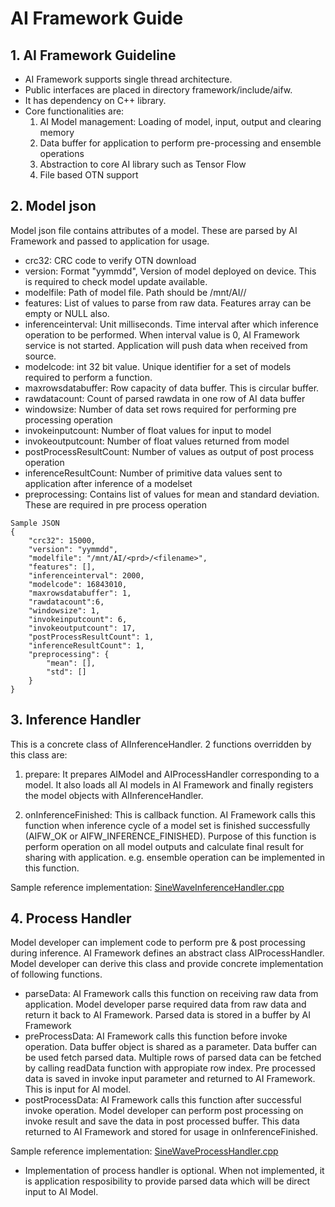# **AI Framework Guide**
## **1. AI Framework Guideline**
- AI Framework supports single thread architecture.
- Public interfaces are placed in directory framework/include/aifw.
- It has dependency on C++ library.
- Core functionalities are:
  1. AI Model management: Loading of model, input, output and clearing memory
  2. Data buffer for application to perform pre-processing and ensemble operations
  3. Abstraction to core AI library such as Tensor Flow
  4. File based OTN support

## **2. Model json**
Model json file contains attributes of a model. These are parsed by AI Framework and passed to application for usage.

- crc32: CRC code to verify OTN download
- version: Format "yymmdd", Version of model deployed on device. This is required to check model update available.
- modelfile: Path of model file. Path should be /mnt/AI/<prd>/<filename>
- features: List of values to parse from raw data. Features array can be empty or NULL also.
- inferenceinterval: Unit milliseconds. Time interval after which inference operation to be performed. When interval value is 0, AI Framework service is not started. Application will push data when received from source. 
- modelcode: int 32 bit value. Unique identifier for a set of models required to perform a function.
- maxrowsdatabuffer: Row capacity of data buffer. This is circular buffer.
- rawdatacount: Count of parsed rawdata in one row of AI data buffer
- windowsize: Number of data set rows required for performing pre processing operation
- invokeinputcount: Number of float values for input to model 
- invokeoutputcount: Number of float values returned from model
- postProcessResultCount: Number of values as output of post process operation
- inferenceResultCount: Number of primitive data values sent to application after inference of a modelset
- preprocessing: Contains list of values for mean and standard deviation. These are required in pre process operation

```
Sample JSON
{
    "crc32": 15000,
    "version": "yymmdd",
    "modelfile": "/mnt/AI/<prd>/<filename>",
    "features": [],
    "inferenceinterval": 2000,
    "modelcode": 16843010,
    "maxrowsdatabuffer": 1,
    "rawdatacount":6,
    "windowsize": 1,
    "invokeinputcount": 6,
    "invokeoutputcount": 17,
    "postProcessResultCount": 1,
    "inferenceResultCount": 1,
    "preprocessing": {
        "mean": [],
        "std": []
    }
}
```

## **3. Inference Handler**
This is a concrete class of AIInferenceHandler. 2 functions overridden by this class are:
1. prepare: It prepares AIModel and AIProcessHandler corresponding to a model. It also loads all AI models in AI Framework and finally registers the model objects with AIInferenceHandler.
   
2. onInferenceFinished: This is callback function. AI Framework calls this function when inference cycle of a model set is finished successfully (AIFW_OK or AIFW_INFERENCE_FINISHED). Purpose of this function is perform operation on all model outputs and calculate final result for sharing with application. e.g. ensemble operation can be implemented in this function.

Sample reference implementation: [SineWaveInferenceHandler.cpp](./../../../apps/examples/aifw_test/SineWaveInferenceHandler.cpp)

## **4. Process Handler**
Model developer can implement code to perform pre & post processing during inference. AI Framework defines an abstract class AIProcessHandler. Model developer can derive this class and provide concrete implementation of following functions.

- parseData: AI Framework calls this function on receiving raw data from application. Model developer parse required data from raw data and return it back to AI Framework. Parsed data is stored in a buffer by AI Framework
- preProcessData: AI Framework calls this function before invoke operation. Data buffer object is shared as a parameter. Data buffer can be used fetch parsed data. Multiple rows of parsed data can be fetched by calling readData function with appropiate row index.
  Pre processed data is saved in invoke input parameter and returned to AI Framework. This is input for AI model.
- postProcessData: AI Framework calls this function after successful invoke operation. Model developer can perform post processing on invoke result and save the data in post processed buffer. This data returned to AI Framework and stored for usage in onInferenceFinished.

Sample reference implementation: [SineWaveProcessHandler.cpp](./../../../apps/examples/aifw_test/SineWaveProcessHandler.cpp)

* Implementation of process handler is optional. When not implemented, it is application resposibility to provide parsed data which will be direct input to AI Model.

